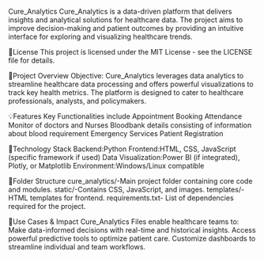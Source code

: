 Cure_Analytics
Cure_Analytics is a data-driven platform that delivers insights and analytical solutions for healthcare data. 
The project aims to improve decision-making and patient outcomes by providing an intuitive interface for exploring and visualizing healthcare trends.

📜License
This project is licensed under the MIT License - see the LICENSE file for details.

📜Project Overview
Objective:
Cure_Analytics leverages data analytics to streamline healthcare data processing and offers powerful visualizations to track key health metrics. 
The platform is designed to cater to healthcare professionals, analysts, and policymakers.

💡Features
Key Functionalities include
Appointment Booking
Attendance Monitor of doctors and Nurses
Bloodbank details consisting of information about blood requirement
Emergency Services
Patient Registration

📐Technology Stack
Backend:Python
Frontend:HTML, CSS, JavaScript (specific framework if used)
Data Visualization:Power BI (if integrated), Plotly, or Matplotlib
Environment:Windows/Linux compatible

📂Folder Structure
cure_analytics/-Main project folder containing core code and modules.
static/-Contains CSS, JavaScript, and images.
templates/-HTML templates for frontend.
requirements.txt- List of dependencies required for the project.

💼Use Cases & Impact
Cure_Analytics Files enable healthcare teams to:
Make data-informed decisions with real-time and historical insights.
Access powerful predictive tools to optimize patient care.
Customize dashboards to streamline individual and team workflows.
